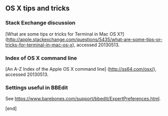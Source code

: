 ## OS X tips and tricks

### Stack Exchange discussion

 [What are some tips or tricks for Terminal in Mac OS X?] (http://apple.stackexchange.com/questions/5435/what-are-some-tips-or-tricks-for-terminal-in-mac-os-x), accessed 20130513.

### Index of OS X command line

 [An A-Z Index of the Apple OS X command line] (http://ss64.com/osx/), accessed 20130513.

### Settings useful in BBEdit

 See https://www.barebones.com/support/bbedit/ExpertPreferences.html.

[end]
